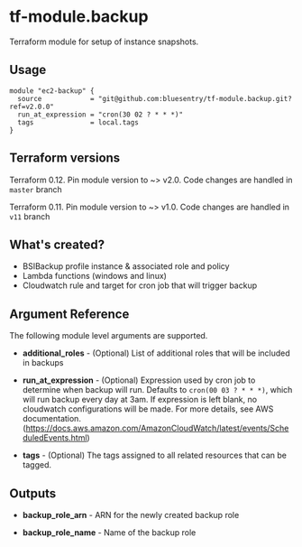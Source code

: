 # tf-module.backup #
Terraform module for setup of instance snapshots.

## Usage ##
```hcl-terraform
module "ec2-backup" {
  source            = "git@github.com:bluesentry/tf-module.backup.git?ref=v2.0.0"
  run_at_expression = "cron(30 02 ? * * *)"
  tags              = local.tags
}
```

## Terraform versions ##
Terraform 0.12. Pin module version to ~> v2.0. Code changes are handled in `master` branch

Terraform 0.11. Pin module version to ~> v1.0. Code changes are handled in `v11` branch

## What's created? ##

* BSIBackup profile instance & associated role and policy
* Lambda functions (windows and linux)
* Cloudwatch rule and target for cron job that will trigger backup


## Argument Reference ##
The following module level arguments are supported.

* **additional_roles** - (Optional) List of additional roles that will be included in backups

* **run_at_expression** - (Optional) Expression used by cron job to determine when backup will run.  Defaults to ``cron(00 03 ? * * *)``, which will run backup every day at 3am.  If expression is left blank, no cloudwatch configurations will be made.  For more details, see AWS documentation.  (https://docs.aws.amazon.com/AmazonCloudWatch/latest/events/ScheduledEvents.html)

* **tags** - (Optional) The tags assigned to all related resources that can be tagged.


## Outputs ##

* **backup_role_arn** - ARN for the newly created backup role

* **backup_role_name** - Name of the backup role